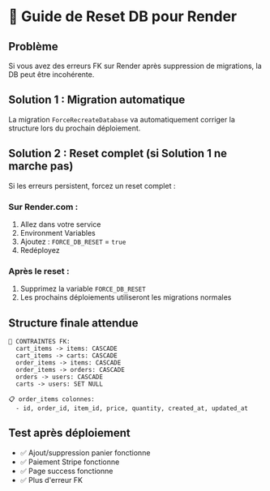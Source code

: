 # 🔧 Guide de Reset DB pour Render

## Problème
Si vous avez des erreurs FK sur Render après suppression de migrations, la DB peut être incohérente.

## Solution 1 : Migration automatique
La migration `ForceRecreateDatabase` va automatiquement corriger la structure lors du prochain déploiement.

## Solution 2 : Reset complet (si Solution 1 ne marche pas)
Si les erreurs persistent, forcez un reset complet :

### Sur Render.com :
1. Allez dans votre service
2. Environment Variables
3. Ajoutez : `FORCE_DB_RESET` = `true`
4. Redéployez

### Après le reset :
1. Supprimez la variable `FORCE_DB_RESET`
2. Les prochains déploiements utiliseront les migrations normales

## Structure finale attendue
```
🔗 CONTRAINTES FK:
  cart_items -> items: CASCADE
  cart_items -> carts: CASCADE  
  order_items -> items: CASCADE
  order_items -> orders: CASCADE
  orders -> users: CASCADE
  carts -> users: SET NULL

📋 order_items colonnes:
  - id, order_id, item_id, price, quantity, created_at, updated_at
```

## Test après déploiement
- ✅ Ajout/suppression panier fonctionne
- ✅ Paiement Stripe fonctionne  
- ✅ Page success fonctionne
- ✅ Plus d'erreur FK
